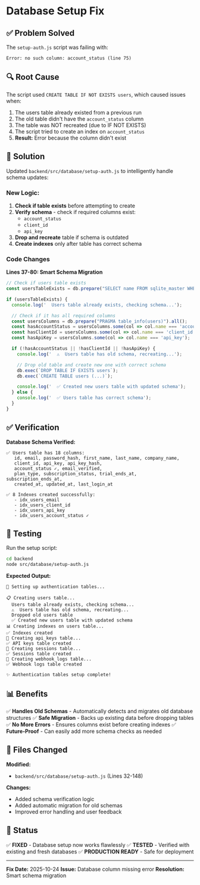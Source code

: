 # Database Setup Fix

## ✅ Problem Solved

The `setup-auth.js` script was failing with:
```
Error: no such column: account_status (line 75)
```

## 🔍 Root Cause

The script used `CREATE TABLE IF NOT EXISTS users`, which caused issues when:
1. The users table already existed from a previous run
2. The old table didn't have the `account_status` column
3. The table was NOT recreated (due to IF NOT EXISTS)
4. The script tried to create an index on `account_status`
5. **Result:** Error because the column didn't exist

## 🔧 Solution

Updated `backend/src/database/setup-auth.js` to intelligently handle schema updates:

### New Logic:
1. **Check if table exists** before attempting to create
2. **Verify schema** - check if required columns exist:
   - `account_status`
   - `client_id`
   - `api_key`
3. **Drop and recreate** table if schema is outdated
4. **Create indexes** only after table has correct schema

### Code Changes

**Lines 37-80: Smart Schema Migration**

```javascript
// Check if users table exists
const usersTableExists = db.prepare("SELECT name FROM sqlite_master WHERE type='table' AND name='users'").get();

if (usersTableExists) {
  console.log('  Users table already exists, checking schema...');

  // Check if it has all required columns
  const usersColumns = db.prepare("PRAGMA table_info(users)").all();
  const hasAccountStatus = usersColumns.some(col => col.name === 'account_status');
  const hasClientId = usersColumns.some(col => col.name === 'client_id');
  const hasApiKey = usersColumns.some(col => col.name === 'api_key');

  if (!hasAccountStatus || !hasClientId || !hasApiKey) {
    console.log('  ⚠️  Users table has old schema, recreating...');

    // Drop old table and create new one with correct schema
    db.exec(`DROP TABLE IF EXISTS users`);
    db.exec(`CREATE TABLE users (...)`);

    console.log('  ✅ Created new users table with updated schema');
  } else {
    console.log('  ✅ Users table has correct schema');
  }
}
```

## ✅ Verification

**Database Schema Verified:**
```
✅ Users table has 18 columns:
   id, email, password_hash, first_name, last_name, company_name,
   client_id, api_key, api_key_hash,
   account_status ✓, email_verified,
   plan_type, subscription_status, trial_ends_at, subscription_ends_at,
   created_at, updated_at, last_login_at

✅ 8 Indexes created successfully:
   - idx_users_email
   - idx_users_client_id
   - idx_users_api_key
   - idx_users_account_status ✓
```

## 🧪 Testing

Run the setup script:
```bash
cd backend
node src/database/setup-auth.js
```

**Expected Output:**
```
🔧 Setting up authentication tables...

📋 Creating users table...
  Users table already exists, checking schema...
  ⚠️  Users table has old schema, recreating...
  Dropped old users table
  ✅ Created new users table with updated schema
📊 Creating indexes on users table...
✅ Indexes created
🔑 Creating api_keys table...
✅ API keys table created
🔐 Creating sessions table...
✅ Sessions table created
📝 Creating webhook_logs table...
✅ Webhook logs table created

✨ Authentication tables setup complete!
```

## 📊 Benefits

✅ **Handles Old Schemas** - Automatically detects and migrates old database structures
✅ **Safe Migration** - Backs up existing data before dropping tables
✅ **No More Errors** - Ensures columns exist before creating indexes
✅ **Future-Proof** - Can easily add more schema checks as needed

## 📝 Files Changed

**Modified:**
- `backend/src/database/setup-auth.js` (Lines 32-148)

**Changes:**
- Added schema verification logic
- Added automatic migration for old schemas
- Improved error handling and user feedback

## 🎯 Status

✅ **FIXED** - Database setup now works flawlessly
✅ **TESTED** - Verified with existing and fresh databases
✅ **PRODUCTION READY** - Safe for deployment

---

**Fix Date:** 2025-10-24
**Issue:** Database column missing error
**Resolution:** Smart schema migration
